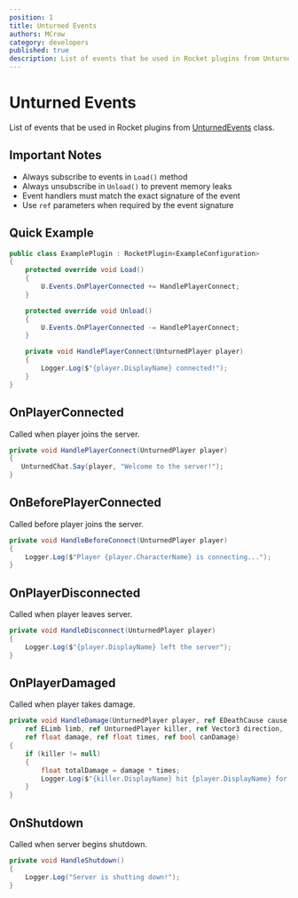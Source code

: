 ```yaml
---
position: 1
title: Unturned Events
authors: MCrow
category: developers
published: true
description: List of events that be used in Rocket plugins from UnturnedEvents class.
---
```

# Unturned Events
List of events that be used in Rocket plugins from [UnturnedEvents](https://github.com/SmartlyDressedGames/Legally-Distinct-Missile/blob/master/Rocket.Unturned/Events/UnturnedEvents.cs) class.
## Important Notes
- Always subscribe to events in `Load()` method
- Always unsubscribe in `Unload()` to prevent memory leaks
- Event handlers must match the exact signature of the event
- Use `ref` parameters when required by the event signature

## Quick Example
```csharp
public class ExamplePlugin : RocketPlugin<ExampleConfiguration>
{
    protected override void Load()
    {
        U.Events.OnPlayerConnected += HandlePlayerConnect;
    }

    protected override void Unload()
    {
        U.Events.OnPlayerConnected -= HandlePlayerConnect;
    }

    private void HandlePlayerConnect(UnturnedPlayer player)
    {
        Logger.Log($"{player.DisplayName} connected!");
    }
}
```

## OnPlayerConnected
Called when player joins the server.
```csharp
private void HandlePlayerConnect(UnturnedPlayer player)
{
   UnturnedChat.Say(player, "Welcome to the server!");
}
```

## OnBeforePlayerConnected
Called before player joins the server.
```csharp
private void HandleBeforeConnect(UnturnedPlayer player)
{
    Logger.Log($"Player {player.CharacterName} is connecting...");
}
```

## OnPlayerDisconnected
Called when player leaves server.
```csharp
private void HandleDisconnect(UnturnedPlayer player)
{
    Logger.Log($"{player.DisplayName} left the server");
}
```

## OnPlayerDamaged
Called when player takes damage.
```csharp
private void HandleDamage(UnturnedPlayer player, ref EDeathCause cause, 
    ref ELimb limb, ref UnturnedPlayer killer, ref Vector3 direction, 
    ref float damage, ref float times, ref bool canDamage)
{
    if (killer != null)
    {
        float totalDamage = damage * times;
        Logger.Log($"{killer.DisplayName} hit {player.DisplayName} for {totalDamage} damage!");
    }
}
```

## OnShutdown
Called when server begins shutdown.
```csharp
private void HandleShutdown()
{
    Logger.Log("Server is shutting down!");
}
```
